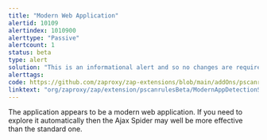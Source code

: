 ```yaml
---
title: "Modern Web Application"
alertid: 10109
alertindex: 1010900
alerttype: "Passive"
alertcount: 1
status: beta
type: alert
solution: "This is an informational alert and so no changes are required."
alerttags: 
code: https://github.com/zaproxy/zap-extensions/blob/main/addOns/pscanrulesBeta/src/main/java/org/zaproxy/zap/extension/pscanrulesBeta/ModernAppDetectionScanRule.java
linktext: "org/zaproxy/zap/extension/pscanrulesBeta/ModernAppDetectionScanRule.java"
---
```

The application appears to be a modern web application. If you need to explore it automatically then the Ajax Spider may well be more effective than the standard one.
